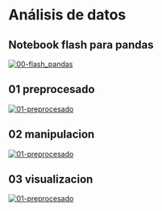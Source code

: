 # Análisis de datos

## Notebook flash para pandas
[![00-flash_pandas](https://colab.research.google.com/assets/colab-badge.svg)](https://colab.research.google.com/github/davidbetancur8/Biomedica/blob/master/ds_2021/02-analisis_de_datos/00-flash_pandas.ipynb)

## 01 preprocesado
[![01-preprocesado](https://colab.research.google.com/assets/colab-badge.svg)](https://colab.research.google.com/github/davidbetancur8/Biomedica/blob/master/ds_2021/02-analisis_de_datos/01-preprocesado.ipynb)

## 02 manipulacion
[![01-preprocesado](https://colab.research.google.com/assets/colab-badge.svg)](https://colab.research.google.com/github/davidbetancur8/Biomedica/blob/master/ds_2021/02-analisis_de_datos/02-manipulacion.ipynb)

## 03 visualizacion
[![01-preprocesado](https://colab.research.google.com/assets/colab-badge.svg)](https://colab.research.google.com/github/davidbetancur8/Biomedica/blob/master/ds_2021/02-analisis_de_datos/03-visualizacion.ipynb)
